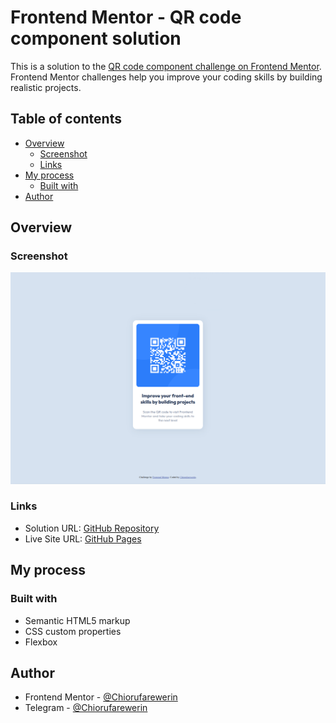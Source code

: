 # Frontend Mentor - QR code component solution

This is a solution to the [QR code component challenge on Frontend Mentor](https://www.frontendmentor.io/challenges/qr-code-component-iux_sIO_H). Frontend Mentor challenges help you improve your coding skills by building realistic projects.

## Table of contents

- [Overview](#overview)
  - [Screenshot](#screenshot)
  - [Links](#links)
- [My process](#my-process)
  - [Built with](#built-with)
- [Author](#author)

## Overview

### Screenshot

![Screenshot 1](./screenshots/1.png)

### Links

- Solution URL: [GitHub Repository](https://github.com/Chiorufarewerin/Frontend-Mentor---QR-code-component-solution)
- Live Site URL: [GitHub Pages](https://chiorufarewerin.github.io/Frontend-Mentor---QR-code-component-solution/)

## My process

### Built with

- Semantic HTML5 markup
- CSS custom properties
- Flexbox

## Author

- Frontend Mentor - [@Chiorufarewerin](https://www.frontendmentor.io/profile/Chiorufarewerin)
- Telegram - [@Chiorufarewerin](https://t.me/Chiorufarewerin)
